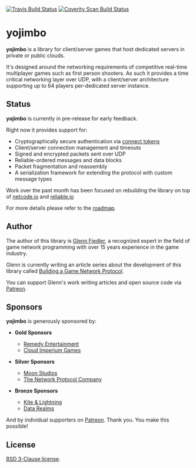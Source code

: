[![Travis Build Status](https://travis-ci.org/networkprotocol/yojimbo.svg?branch=master)](https://travis-ci.org/networkprotocol/yojimbo) [![Coverity Scan Build Status](https://scan.coverity.com/projects/11339/badge.svg)](https://scan.coverity.com/projects/11339)

# yojimbo

**yojimbo** is a library for client/server games that host dedicated servers in private or public clouds.

It's designed around the networking requirements of competitive real-time multiplayer games such as first person shooters. As such it provides a time critical networking layer over UDP, with a client/server architecture supporting up to 64 players per-dedicated server instance.

## Status

**yojimbo** is currently in pre-release for early feedback. 

Right now it provides support for: 

* Cryptographically secure authentication via [connect tokens](https://github.com/networkprotocol/netcode.io/blob/master/STANDARD.md)
* Client/server connection management and timeouts
* Signed and encrypted packets sent over UDP
* Reliable-ordered messages and data blocks
* Packet fragmentation and reassembly
* A serialization framework for extending the protocol with custom message types

Work over the past month has been focused on rebuilding the library on top of [netcode.io](http://netcode.io) and [reliable.io](https://github.com/networkprotocol/reliable.io)

For more details please refer to the [roadmap](https://github.com/networkprotocol/yojimbo/blob/master/ROADMAP.md).

## Author

The author of this library is [Glenn Fiedler](https://www.linkedin.com/in/glennfiedler), a recognized expert in the field of game network programming with over 15 years experience in the game industry.

Glenn is currently writing an article series about the development of this library called [Building a Game Network Protocol](http://gafferongames.com/2016/05/10/building-a-game-network-protocol/).

You can support Glenn's work writing articles and open source code via [Patreon](http://www.patreon.com/gafferongames).

## Sponsors

**yojimbo** is generously sponsored by:

* **Gold Sponsors**
    * [Remedy Entertainment](http://www.remedygames.com/)
    * [Cloud Imperium Games](https://cloudimperiumgames.com)
    
* **Silver Sponsors**
    * [Moon Studios](http://www.oriblindforest.com/#!moon-3/)
    * [The Network Protocol Company](http://www.thenetworkprotocolcompany.com)
    
* **Bronze Sponsors**
    * [Kite & Lightning](http://kiteandlightning.la/)
    * [Data Realms](http://datarealms.com)
 
And by individual supporters on [Patreon](http://www.patreon.com/gafferongames). Thank you. You make this possible!

## License

[BSD 3-Clause license](https://opensource.org/licenses/BSD-3-Clause).
